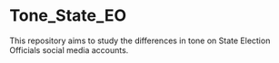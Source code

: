 # Tone_State_EO

This repository aims to study the differences in tone on State Election Officials social media accounts.